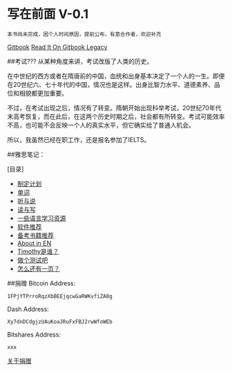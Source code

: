 写在前面 V-0.1
=======

    本书尚未完成，因个人时间原因，提前公布，有意合作者，欢迎补充
[Gitbook](https://ielts.gitbook.io/book/)
[Read It On Gitbook Legacy](https://timothy.gitbooks.io/ielts/content/)


##考试???
从某种角度来讲，考试改版了人类的历史。

在中世纪的西方或者在隋唐前的中国，血统和出身基本决定了一个人的一生。即便在20世纪六、七十年代的中国，情况也是这样。出身比智力水平、道德素养、品位和相貌都更加重要。

不过，在考试出现之后，情况有了转变。隋朝开始出现科举考试，20世纪70年代末高考恢复，而在此后，在这两个历史时期之后，社会都有所转变。考试可能效率不高，也可能不会反映一个人的真实水平，但它确实给了普通人机会。

所以，我虽然已经在职工作，还是报名参加了IELTS。


##雅思笔记：

[目录]
* [制定计划](0Plans/README.md)
* [单词](1Vocabulary/README.md)	
* [听与说](2Listening&Speaking/README.md)		
* [读与写](3Reading&Writing/README.md)
* [一些语言学习资源](4Resources/README.md)
* [软件推荐](Softwares/README.md)
* [备考书籍推荐](Books/README.md)
* [About in EN](EN/README.md)
* [Timothy是谁？](AboutTheAuthor.md)
* [做个测试吧](Test.md)
* [怎么还有一页？](Donation.md)

##捐赠
Bitcoin Address:

	1FPjYTPrroRqzXbBEEjqcwGaRWKvfiZA8g
Dash Address:

	Xy7dnDCdgjzUAuKoaJRuFxFBJ2rwWfoWEb
Bitshares Address:

	xxx

[关于捐赠](Donation.md)
